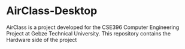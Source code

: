 # AirClass-Desktop
AirClass is a project developed for the CSE396 Computer Engineering Project at Gebze Technical University. This repository contains the Hardware side of the project
